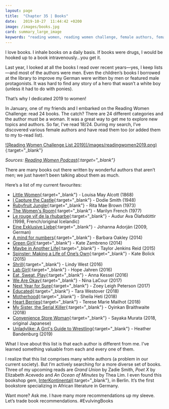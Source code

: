 ```yaml
---
layout: page
title:  "Chapter 35 | Books"
date:   2019-10-27  11:44:42 +0200
image: /images/books.jpg
card: summary_large_image
keywords: "reading women, reading women challenge, female authors, female protagonists, authors of colour, feminist books, favourite feminist books"
---
```

I love books. I inhale books on a daily basis. If books were drugs, I would be hooked up to a book intravenously…you get it.

Last year, I looked at all the books I read over recent years—yes, I keep lists—and most of the authors were men. Even the children’s books I borrowed at the library to improve my German were written by men or featured male protagonists. It was hard to find any story of a hero that wasn’t a white boy (unless it had to do with ponies).

That’s why I dedicated 2019 to women! 

In January, one of my friends and I embarked on the Reading Women Challenge: read 24 books. The catch? There are 24 different categories and the author must be a woman. It was a great way to get me to explore new topics and authors. So far, I’ve read 18/24. During my search, I’ve discovered various female authors and have read them too (or added them to my to-read list).

<div class="image center" markdown="1">
<a href="https://www.readingwomenpodcast.com/reading-women-challenge-2019">![Reading Women Challenge List 2019](/images/readingwomen2019.png)</a>{:target="_blank"}
</div>

*Sources: [Reading Women Podcast](https://www.readingwomenpodcast.com/reading-women-challenge-2019){:target="_blank"}*

There are many books out there written by wonderful authors that aren’t men; we just haven’t been talking about them as much.

Here’s a list of my current favourites:
* [Little Women](https://www.goodreads.com/book/show/1934.Little_Women){:target="_blank"} - Louisa May Alcott (1868)
* [I Capture the Castle](https://www.goodreads.com/book/show/31122.I_Capture_the_Castle){:target="_blank"} - Dodie Smith (1948)
* [Rubyfruit Jungle](https://www.goodreads.com/book/show/165395.Rubyfruit_Jungle){:target="_blank"} - Rita Mae Brown (1973)
* [The Women's Room](https://www.goodreads.com/book/show/46456.The_Women_s_Room){:target="_blank"} - Marilyn French (1977)
* [Le rouge vif de la rhubarbe](https://www.goodreads.com/book/show/30351269-le-rouge-vif-de-la-rhubarbe){:target="_blank"} - Audur Ava Ólafsdóttir (1998, French/original Icelandic)
* [Eine Exklusive Liebe](https://www.goodreads.com/book/show/9566511-eine-exklusive-liebe){:target="_blank"} - Johanna Adorján (2009, German)
* [A mind for numbers](https://www.goodreads.com/book/show/18693655-a-mind-for-numbers){:target="_blank"} - Barbara Oakley (2014)
* [Green Girl](https://www.goodreads.com/book/show/18505840-green-girl){:target="_blank"} - Kate Zambreno (2014)
* [Maybe in Another Life](https://www.goodreads.com/book/show/23492661-maybe-in-another-life){:target="_blank"} - Taylor Jenkins Reid (2015)
* [Spinster: Making a Life of One’s Own](https://www.goodreads.com/book/show/22889766-spinster){:target="_blank"} - Kate Bolick (2015)
* [Shrill](https://www.goodreads.com/book/show/29340182-shrill){:target="_blank"} - Lindy West (2016)
* [Lab Girl](https://www.goodreads.com/book/show/25733983-lab-girl){:target="_blank"} - Hope Jahren (2016)
* [Eat, Sweat, Play](https://www.goodreads.com/book/show/29324048-eat-sweat-play){:target="_blank"} - Anna Kessel (2016)
* [We Are Okay](https://www.goodreads.com/book/show/28243032-we-are-okay){:target="_blank"} - Nina LaCour (2017)
* [Next Year for Sure](https://www.goodreads.com/book/show/30201150-next-year-for-sure){:target="_blank"} - Zoey Leigh Peterson (2017)
* [Educated](https://www.goodreads.com/book/show/35133922-educated){:target="_blank"} - Tara Westover (2018)
* [Motherhood](https://www.goodreads.com/book/show/36203362-motherhood){:target="_blank"} - Sheila Heti (2018) 
* [Heart Berries](https://www.goodreads.com/book/show/35840657-heart-berries){:target="_blank"} - Terese Marie Mailhot (2018)
* [My Sister, the Serial Killer](https://www.goodreads.com/book/show/38819868-my-sister-the-serial-killer){:target="_blank"} - Oyinkan Braithwaite (2018)
* [Convenience Store Woman](https://www.goodreads.com/book/show/38357895-convenience-store-woman){:target="_blank"} - Sayaka Murata (2018, original Japanese)
* [Unladylike: A Grrl's Guide to Wrestling](https://www.goodreads.com/book/show/46643529-unladylike){:target="_blank"} - Heather Bandenburg (2019)

What I love about this list is that each author is different from me. I’ve learned something valuable from each and every one of them. 

I realize that this list comprises many white authors (a problem in our current society). But I’m actively searching for a more diverse set of books. Three of my upcoming reads are *Grand Union* by Zadie Smith, *Poet X* by Elizabeth Acevedo and *An Ocean of Minutes* by Thea Lim. I even found this bookshop gem, [InterKontinental](https://www.interkontinental.org/){:target="_blank"}, in Berlin. It’s the first bookstore specializing in African literature in Germany.

Want more? Ask me. I have many more recommendations up my sleeve. Let’s trade book recommendations. #EvulvingBooks
